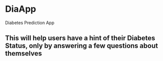 # DiaApp
Diabetes Prediction App

## This will help users have a hint of their Diabetes Status, only by answering a few questions about themselves
